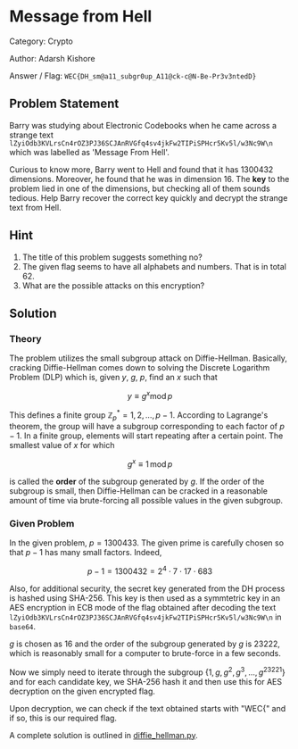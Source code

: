 # **Message from Hell**

Category: Crypto

Author: Adarsh Kishore

Answer / Flag: `WEC{DH_sm@a11_subgr0up_A11@ck-c@N-Be-Pr3v3ntedD}`

## Problem Statement

Barry was studying about Electronic Codebooks when he came across a strange text `lZyiOdb3KVLrsCn4rOZ3PJ36SCJAnRVGfq4sv4jkFw2TIPiSPHcr5Kv5l/w3Nc9W\n` which was labelled as 'Message From Hell'.

Curious to know more, Barry went to Hell and found that it has $1300432$ dimensions. Moreover, he found that he was in dimension $16$. The **key** to the problem lied in one of the dimensions, but checking all of them sounds tedious. Help Barry recover the correct key quickly and decrypt the strange text from Hell.

## Hint

1. The title of this problem suggests something no?
2. The given flag seems to have all alphabets and numbers. That is in total 62.
3. What are the possible attacks on this encryption?

## Solution

### Theory

The problem utilizes the small subgroup attack on Diffie-Hellman. Basically, cracking Diffie-Hellman comes down to solving the Discrete Logarithm Problem (DLP) which is, given $y$, $g$, $p$, find an $x$ such that

$$y \equiv g^{x} \text{mod} \, p$$

This defines a finite group $\mathbb{Z}_p^* = {1, 2, \ldots, p-1 }$. According to Lagrange's theorem, the group will have a subgroup corresponding to each factor of $p-1$. In a finite group, elements will start repeating after a certain point. The smallest value of $x$ for which

$$g^x \equiv 1 \, \text{mod} \, p$$

is called the **order** of the subgroup generated by $g$. If the order of the subgroup is small, then Diffie-Hellman can be cracked in a reasonable amount of time via brute-forcing all possible values in the given subgroup.

### Given Problem

In the given problem, $p = 1300433$. The given prime is carefully chosen so that $p-1$ has many small factors. Indeed,

$$p-1 = 1300432 = 2^4 \cdot 7 \cdot 17 \cdot 683$$

Also, for additional security, the secret key generated from the DH process is hashed using SHA-256. This key is then used as a symmtetric key in an AES encryption in ECB mode of the flag obtained after decoding the text `lZyiOdb3KVLrsCn4rOZ3PJ36SCJAnRVGfq4sv4jkFw2TIPiSPHcr5Kv5l/w3Nc9W\n` in `base64`.

$g$ is chosen as $16$ and the order of the subgroup generated by $g$ is $23222$, which is reasonably small for a computer to brute-force in a few seconds.

Now we simply need to iterate through the subgroup $\{ 1, g, g^2, g^3, \ldots, g^{23221}\}$ and for each candidate key, we SHA-256 hash it and then use this for AES decryption on the given encrypted flag.

Upon decryption, we can check if the text obtained starts with "WEC{" and if so, this is our required flag.

A complete solution is outlined in [diffie_hellman.py](./diffie_hellman.py).
